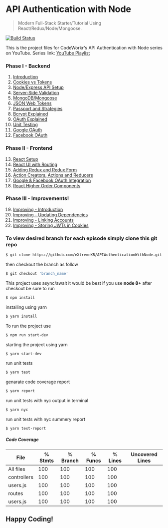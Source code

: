 # API Authentication with Node 
> Modern Full-Stack Starter/Tutorial Using React/Redux/Node/Mongoose.

[![Build Status](https://travis-ci.org/Alaev/APIAuthenticationWithNode.svg?branch=master)](https://travis-ci.org/Alaev/APIAuthenticationWithNode)

This is the project files for CodeWorkr's API Authentication with Node series on YouTube.
Series link: [YouTube Playlist](https://www.youtube.com/watch?v=zx6jnaLuB9Q&list=PLSpJkDDmpFZ7GowbJE-mvX09zY9zfYatI)

### Phase I - Backend
1. [Introduction](https://www.youtube.com/watch?v=zx6jnaLuB9Q)
2. [Cookies vs Tokens](https://www.youtube.com/watch?v=4Y5a_iKXihw)
3. [Node/Express API Setup](https://www.youtube.com/watch?v=x_HRoXKo2es)
4. [Server-Side Validation](https://www.youtube.com/watch?v=XFpV8b5937M)
5. [MongoDB/Mongoose](https://www.youtube.com/watch?v=QCJCglPLUgg)
6. [JSON Web Tokens](https://www.youtube.com/watch?v=YxFZC8FtRao)
7. [Passport and Strategies](https://www.youtube.com/watch?v=lbmOoZuElKI)
8. [Bcrypt Explained](https://www.youtube.com/watch?v=Peww_cdgka4)
9. [OAuth Explained](https://youtu.be/H0IxtqZ08Jo)
10. [Unit Testing](https://youtu.be/O1TYpzm5Uh0)
11. [Google OAuth](https://youtu.be/JgSLf-HS5gg)
12. [Facebook OAuth](https://youtu.be/MXle6TrjI64)

### Phase II - Frontend
13. [React Setup](https://youtu.be/NZdji3u5t4M)
14. [React UI with Routing](https://youtu.be/BerEJPQOwOE)
15. [Adding Redux and Redux Form](https://youtu.be/WRlw4lEijUk)
16. [Action Creators, Actions and Reducers](https://youtu.be/rIdHDaoCcXw)
17. [Google & Facebook OAuth Integration](https://youtu.be/W87udYTA1rw)
18. [React Higher Order Components](https://youtu.be/sKtSwu9vvDk)

### Phase III - Improvements!
19. [Improving - Introduction](https://youtu.be/LmElmaidFWg)
20. [Improving - Updating Dependencies](https://youtu.be/pnl1ecgDAYw)
21. [Improving - Linking Accounts](https://youtu.be/7yAmV17ufUY)
22. [Improving - Storing JWTs in Cookies](https://youtu.be/qPWkPZwMze0)

### To view desired branch for each episode simply clone this git repo

```bash
$ git clone https://github.com/eXtremeXR/APIAuthenticationWithNode.git
```

then checkout the branch as follow

```bash
$ git checkout 'branch_name'
```

This project uses async/await it would be best if you use **node 8+**
after checkout be sure to run

```bash
$ npm install
```
installing using yarn
```bash
$ yarn install
```
To run the project use
```bash
$ npm run start-dev
```
starting the project using yarn
```bash
$ yarn start-dev
```

run unit tests
```bash
$ yarn test
```

genarate code coverage report
```bash
$ yarn report
```

run unit tests with nyc output in terminal
```bash
$ yarn nyc
```

run unit tests with nyc summery report
```bash
$ yarn text-report
```

##### Code Coverage

|File         |  % Stmts | % Branch |  % Funcs |  % Lines |Uncovered Lines |
|-------------|----------|----------|----------|----------|----------------|
|All files    |      100 |      100 |      100 |      100 |                |
| controllers |      100 |      100 |      100 |      100 |                |
|  users.js   |      100 |      100 |      100 |      100 |                |
| routes      |      100 |      100 |      100 |      100 |                |
|  users.js   |      100 |      100 |      100 |      100 |                |

## Happy Coding!
